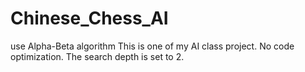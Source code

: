 # Chinese_Chess_AI
use Alpha-Beta algorithm
This is one of my AI class project.
No code optimization.
The search depth is  set to 2.
